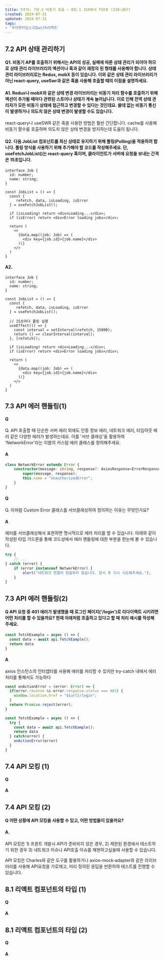 ```yaml
---
title: 5주차: 7장.2 비동기 호출 ~ 8장.1 JSX에서 TSX로 (218~267)
created: 2024-07-31
updated: 2024-07-31
tags:
- '우아한타입스크립with리액트'
---
```


## 7.2 API 상태 관리하기

#### Q1. 비동기 AP를 호출하기 위해서는 API의 성공, 실패에 따른 상태 관리가 되어야 하므로 상태 관리 라이브러리의 액션이나 훅과 같이 재정의 된 형태를 사용해야 합니다. 상태 관리 라이브러리로는 Redux, mobX 등이 있습니다. 이와 같은 상태 관리 라이브러리가 아닌 react-query, useSwr과 같은 훅을 사용해 호출할 때의 이점을 설명하세요.


#### A1. Redux나 mobX와 같은 상태 변경 라이브러리는 비동기 처리 함수를 호출하기 위해 액션이 추가될 때마다 관련된 스토어나 상태가 계속 늘어납니다. 이로 인해 전역 상태 관리자가 모든 비동기 상태에 접근하고 변경할 수 있다는 것인데요. 쓸데 없는 비동기 통신이 발생하거나 의도치 않은 상태 변경이 발생할 수도 있습니다. 
react-query나 useSWR 같은 훅을 사용한 방법은 훨씬 간단합니다. cache를 사용해 비동기 함수를 호출하며 의도치 않은 상태 변경을 방지하는데 도움이 됩니다.

#### Q2. 다음 JobList 컴포넌트를 최신 상태로 유지하기 위해 폴링(Polling)을 적용하려 합니다. 폴링 방식을 사용하기 위해 추가해야 할 코드를 작성해주세요. 단, useFetchJobList()는 react-query 훅이며, 클라이언트가 서버에 요청을 보내는 간격은 15초입니다.

```tsx
interface Job {
  id: number;
  name: string;
}

const JobList = () => {
  const {
     refetch, data, isLoading, isError
  } = useFetchJobList();

  if (isLoading) return <div>Loading...</div>;
  if (isError) return <div>Error loading jobs</div>;

  return (
    <>
      {data.map((job: Job) => (
        <div key={job.id}>{job.name}</div>
      ))}
    </>
  )
}
```

#### A2. 
```tsx
interface Job {
  id: number;
  name: string;
}

const JobList = () => {
  const {
     refetch, data, isLoading, isError
  } = useFetchJobList();

  // 15초마다 폴링 실행 
  useEffect(() => {
    const interval = setInterval(refetch, 15000);
    return () => clearInterval(interval);
  }, [refetch]);

  if (isLoading) return <div>Loading...</div>;
  if (isError) return <div>Error loading jobs</div>;

  return (
    <>
      {data.map((job: Job) => (
        <div key={job.id}>{job.name}</div>
      ))}
    </>
  )
}
```

## 7.3 API 에러 핸들링(1)

#### Q 
Q. API 호출할 때 단순한 서버 에러 외에도 인증 정보 에러, 네트워크 에러, 타임아웃 에러 같은 다양한 에러가 발생하는데요. 이를 '서브 클래싱'을 활용하여 'NetworkError'라는 이름의 커스텀 에러 클래스를 정의해주세요.

#### A
```ts
class NetworkError extends Error {
    constructor(message: string, response?: AxiosResponse<ErrorResponse>) {
        super(message, response);
        this.name = "UnauthorizedError";
    }
}
```

#### Q 
Q. 이처럼 Custom Error 클래스를 서브클래싱하여 정의하는 이유는 무엇인가요?

#### A
에러를 서브클래싱해서 표현하면 명시적으로 에러 처리를 할 수 있습니다. 아래와 같이 작성된 타입 가드문을 통해 코드상에서 에러 핸들링에 대한 부분을 한눈에 볼 수 있습니다.

```ts
try {
    // ...
} catch (error) {
    if (error instanceof NetworkError) {
        alert("네트워크 연결이 원할하지 않습니다. 잠시 후 다시 시도해주세요.");
    }
}

```

## 7.3 API 에러 핸들링(2)

#### Q API 요청 중 401 에러가 발생했을 때 로그인 페이지('/login')로 리다이랙트 시키려면 어떤 처리를 할 수 있을까요? 현재 아래처럼 호출하고 있다고 할 때 처리 예시를 작성해 주세요.

```ts
const fetchExample = async () => {
  const data = await api.fetchEample();
  return data
}
```

#### A
axios 인스턴스의 인터셉터를 사용해 에러를 처리할 수 있지만 try-catch 내에서 에러 처리를 통해서도 가능하다

```ts
const onActionError = (error: Error) => {
  if(error.resonse && error.response.status === 401) {
    window.location.href = "${url}/login";
  }
  return Promise.reject(error);
}

const fetchExample = async () => {
  try {
    const data = await api.fetchEample();
    return data
  } catch(error) {
    onActionError(error)
  }
}
```

## 7.4 API 모킹 (1)

#### Q


#### A

## 7.4 API 모킹 (2)

#### Q 어떤 상황에 API 모킹을 사용할 수 있고, 어떤 방법들이 있을까요?


#### A.
API 모킹은 1) 프론트 개발시 API가 준비되지 않은 경우, 2) 제한된 환경에서 테스트하기 위한 경우 3) 네트워크 이슈나 API호출 이슈를 재현하고싶을때 사용할 수 있습니다. 

API 모킹은 Charles와 같은 도구를 활용하거나 axios-mock-adapter와 같은 라이브러리를 사용해 API요청을 가로채고, 미리 정의된 응답을 반환하여 테스트를 진행할 수 있습니다.

## 8.1 리액트 컴포넌트의 타입 (1)

#### Q


#### A

## 8.1 리액트 컴포넌트의 타입 (2)

#### Q


#### A
